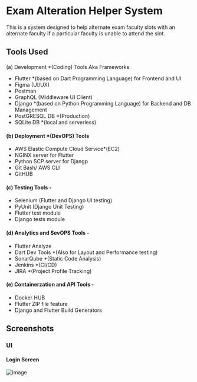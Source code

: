 # Exam Alteration Helper System

This is a system designed to help alternate exam faculty slots with an alternate faculty if a particular faculty is unable to attend the slot.

## **Tools Used**  

#### 

(a) Development *(Coding) Tools Aka Frameworks 

 - Flutter *(based on Dart Programming Language) for Frontend and UI
 - Figma (UI/UX)
 - Postman
 - GraphQL (Middleware UI Client)
 - Django *(based on Python Programming Language) for Backend and DB Management
 - PostGRESQL DB *(Production)
 - SQLite DB *(local and serverless)
 
#### (b) Deployment *(DevOPS) Tools

 - AWS Elastic Compute Cloud Service*(EC2) 
 - NGINX server for Flutter
 - Python SCP server for Djangp
 - Git Bash/ AWS CLI
 - GitHUB

#### (c) Testing Tools - 
 
  - Selenium (Flutter and Django UI testing) 
  - PyUnit (Django Unit Testing)
  - Flutter test module
  - Django tests module

#### (d) Analytics and SevOPS Tools - 

 - Flutter Analyze
 - Dart Dev Tools *(Also for Layout and Performance testing)
 - SonarQube *(Static Code Analysis)
 - Jenkins *(CI/CD)
 - JIRA *(Project Profile Tracking)
 
 #### (e) Containerzation and API Tools - 
  - Docker HUB
  - Flutter ZIP file feature
  - Django and Flutter Build Generators

## **Screenshots**

### **UI**

#### Login Screen 

![image](https://user-images.githubusercontent.com/60535124/128604196-bad5ec3b-3509-428c-ad8d-9c792d30a55a.png)


